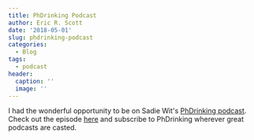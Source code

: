 ```yaml
---
title: PhDrinking Podcast
author: Eric R. Scott
date: '2018-05-01'
slug: phdrinking-podcast
categories:
  - Blog
tags:
  - podcast
header:
  caption: ''
  image: ''
---
```


I had the wonderful opportunity to be on Sadie Wit's [PhDrinking podcast](https://soundcloud.com/phdrinking).  Check out the episode [here](https://soundcloud.com/phdrinking/tea-totaling) and subscribe to PhDrinking wherever great podcasts are casted.
